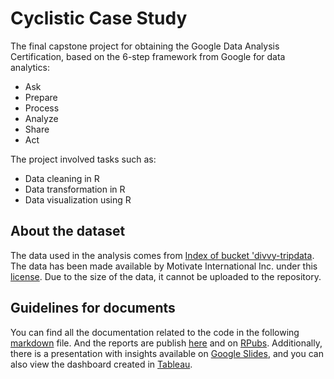# Cyclistic Case Study
The final capstone project for obtaining the Google Data Analysis Certification, based on the 6-step framework from Google for data analytics:

* Ask
* Prepare
* Process
* Analyze
* Share
* Act

The project involved tasks such as:

* Data cleaning in R
* Data transformation in R
* Data visualization using R

## About the dataset

The data used in the analysis comes from [Index of bucket 'divvy-tripdata](https://divvy-tripdata.s3.amazonaws.com/index.html). The data has been made available by Motivate International Inc. under this [license](https://ride.divvybikes.com/data-license-agreement). Due to the size of the data, it cannot be uploaded to the repository.

## Guidelines for documents

You can find all the documentation related to the code in the following [markdown](cyclistic_report.Rmd) file. And the reports are publish [here](cyclistic_report.md) and on [RPubs](https://rpubs.com/guinansacaw/1006953). Additionally, there is a presentation with insights available on [Google Slides](https://docs.google.com/presentation/d/18BJIBkqSkpZffrW8yM6yAzcsjYc9tKOiaDZbxy98p20/edit?usp=sharing), and you can also view the dashboard created in [Tableau](https://public.tableau.com/views/cyclisticcasestudy_16789858088850/cyclistic?:language=en-US&:display_count=n&:origin=viz_share_link).
